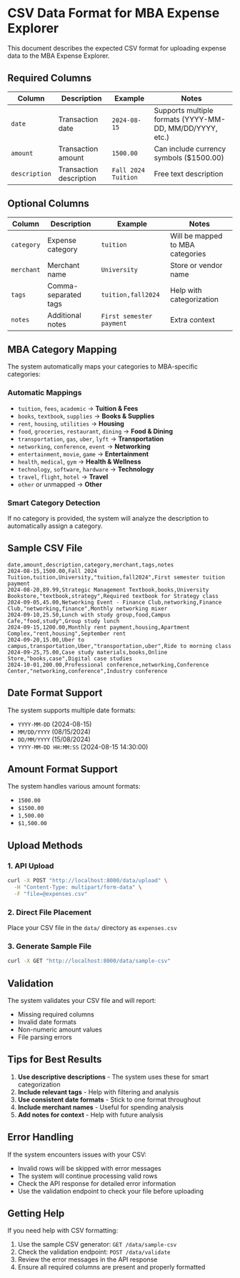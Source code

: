 # CSV Data Format for MBA Expense Explorer

This document describes the expected CSV format for uploading expense data to the MBA Expense Explorer.

## Required Columns

| Column | Description | Example | Notes |
|--------|-------------|---------|-------|
| `date` | Transaction date | `2024-08-15` | Supports multiple formats (YYYY-MM-DD, MM/DD/YYYY, etc.) |
| `amount` | Transaction amount | `1500.00` | Can include currency symbols ($1500.00) |
| `description` | Transaction description | `Fall 2024 Tuition` | Free text description |

## Optional Columns

| Column | Description | Example | Notes |
|--------|-------------|---------|-------|
| `category` | Expense category | `tuition` | Will be mapped to MBA categories |
| `merchant` | Merchant name | `University` | Store or vendor name |
| `tags` | Comma-separated tags | `tuition,fall2024` | Help with categorization |
| `notes` | Additional notes | `First semester payment` | Extra context |

## MBA Category Mapping

The system automatically maps your categories to MBA-specific categories:

### Automatic Mappings
- `tuition`, `fees`, `academic` → **Tuition & Fees**
- `books`, `textbook`, `supplies` → **Books & Supplies**
- `rent`, `housing`, `utilities` → **Housing**
- `food`, `groceries`, `restaurant`, `dining` → **Food & Dining**
- `transportation`, `gas`, `uber`, `lyft` → **Transportation**
- `networking`, `conference`, `event` → **Networking**
- `entertainment`, `movie`, `game` → **Entertainment**
- `health`, `medical`, `gym` → **Health & Wellness**
- `technology`, `software`, `hardware` → **Technology**
- `travel`, `flight`, `hotel` → **Travel**
- `other` or unmapped → **Other**

### Smart Category Detection
If no category is provided, the system will analyze the description to automatically assign a category.

## Sample CSV File

```csv
date,amount,description,category,merchant,tags,notes
2024-08-15,1500.00,Fall 2024 Tuition,tuition,University,"tuition,fall2024",First semester tuition payment
2024-08-20,89.99,Strategic Management Textbook,books,University Bookstore,"textbook,strategy",Required textbook for Strategy class
2024-09-05,45.00,Networking Event - Finance Club,networking,Finance Club,"networking,finance",Monthly networking mixer
2024-09-10,25.50,Lunch with study group,food,Campus Cafe,"food,study",Group study lunch
2024-09-15,1200.00,Monthly rent payment,housing,Apartment Complex,"rent,housing",September rent
2024-09-20,15.00,Uber to campus,transportation,Uber,"transportation,uber",Ride to morning class
2024-09-25,75.00,Case study materials,books,Online Store,"books,case",Digital case studies
2024-10-01,200.00,Professional conference,networking,Conference Center,"networking,conference",Industry conference
```

## Date Format Support

The system supports multiple date formats:
- `YYYY-MM-DD` (2024-08-15)
- `MM/DD/YYYY` (08/15/2024)
- `DD/MM/YYYY` (15/08/2024)
- `YYYY-MM-DD HH:MM:SS` (2024-08-15 14:30:00)

## Amount Format Support

The system handles various amount formats:
- `1500.00`
- `$1500.00`
- `1,500.00`
- `$1,500.00`

## Upload Methods

### 1. API Upload
```bash
curl -X POST "http://localhost:8000/data/upload" \
  -H "Content-Type: multipart/form-data" \
  -F "file=@expenses.csv"
```

### 2. Direct File Placement
Place your CSV file in the `data/` directory as `expenses.csv`

### 3. Generate Sample File
```bash
curl -X GET "http://localhost:8000/data/sample-csv"
```

## Validation

The system validates your CSV file and will report:
- Missing required columns
- Invalid date formats
- Non-numeric amount values
- File parsing errors

## Tips for Best Results

1. **Use descriptive descriptions** - The system uses these for smart categorization
2. **Include relevant tags** - Help with filtering and analysis
3. **Use consistent date formats** - Stick to one format throughout
4. **Include merchant names** - Useful for spending analysis
5. **Add notes for context** - Help with future analysis

## Error Handling

If the system encounters issues with your CSV:
- Invalid rows will be skipped with error messages
- The system will continue processing valid rows
- Check the API response for detailed error information
- Use the validation endpoint to check your file before uploading

## Getting Help

If you need help with CSV formatting:
1. Use the sample CSV generator: `GET /data/sample-csv`
2. Check the validation endpoint: `POST /data/validate`
3. Review the error messages in the API response
4. Ensure all required columns are present and properly formatted
